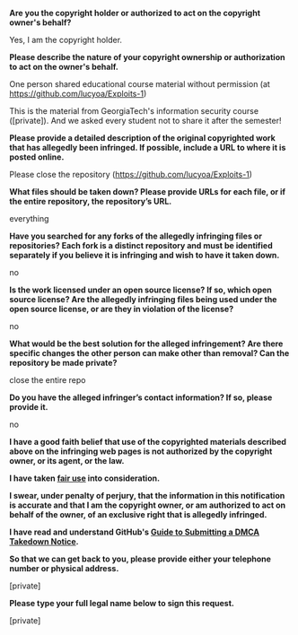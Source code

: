 **Are you the copyright holder or authorized to act on the copyright owner's behalf?**  
  
Yes, I am the copyright holder.  
  
**Please describe the nature of your copyright ownership or authorization to act on the owner's behalf.**  
  
One person shared educational course material without permission (at https://github.com/lucyoa/Exploits-1)  
  
This is the material from GeorgiaTech's information security course ([private]). And we asked every student not to share it after the semester!  
  
**Please provide a detailed description of the original copyrighted work that has allegedly been infringed. If possible, include a URL to where it is posted online.**  
  
Please close the repository (https://github.com/lucyoa/Exploits-1)  
  
**What files should be taken down? Please provide URLs for each file, or if the entire repository, the repository’s URL.**  
  
everything  
  
**Have you searched for any forks of the allegedly infringing files or repositories? Each fork is a distinct repository and must be identified separately if you believe it is infringing and wish to have it taken down.**  
  
no  
  
**Is the work licensed under an open source license? If so, which open source license? Are the allegedly infringing files being used under the open source license, or are they in violation of the license?**  
  
no  
  
**What would be the best solution for the alleged infringement? Are there specific changes the other person can make other than removal? Can the repository be made private?**  
  
close the entire repo  
  
**Do you have the alleged infringer’s contact information? If so, please provide it.**  
  
no  
  
**I have a good faith belief that use of the copyrighted materials described above on the infringing web pages is not authorized by the copyright owner, or its agent, or the law.**  
  
**I have taken <a href="https://www.lumendatabase.org/topics/22">fair use</a> into consideration.**  
  
**I swear, under penalty of perjury, that the information in this notification is accurate and that I am the copyright owner, or am authorized to act on behalf of the owner, of an exclusive right that is allegedly infringed.**  
  
**I have read and understand GitHub's <a href="https://docs.github.com/articles/guide-to-submitting-a-dmca-takedown-notice/">Guide to Submitting a DMCA Takedown Notice</a>.**  
  
**So that we can get back to you, please provide either your telephone number or physical address.**  
  
[private]  
  
**Please type your full legal name below to sign this request.**  
  
[private]  

